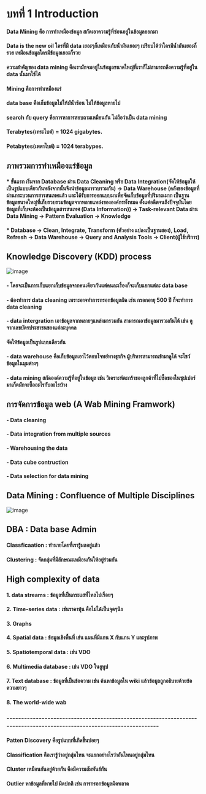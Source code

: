 # บทที่ 1 Introduction
#### Data Mining คือ การทำเหมืองข้อมูล สกัดเอาความรู้ที่ซ่อนอยู่ในข้อมูลออกมา
#### Data is the new oil ใครที่มี data เยอะๆก็เหมือนกับน้ำมันเยอะๆ เปรียบได้ว่าใครมีน้ำมันเยอะก็รวย เหมือนข้อมูลใครมีข้อมูลเยอะก็รวย
#### ความสำคัญของ data mining คือเรามักจมอยู่ในข้อมูลขนาดใหญ่ที่เราก็ไม่สามารถดึงความรู้ที่อยู่ใน data นั้นมาใช้ได้
#### Mining คือการทำเหมืองแร่
#### data base คือเก็บข้อมูลไม่ให้มัน้ำซ้อน ไม่ให้ข้อมูลหายไป
#### search กับ query คือการหาการสอบถามเหมือนกัน ไม่ถือว่าเป็น data mining
#### Terabytes(เทระไบต์) = 1024 gigabytes.
#### Petabytes(เพตาไบต์) = 1024 terabypes.
## ภาพรวมการทำเหมืองแร่ข้อมูล
#### * ขั้นแรก เริ่มจาก Database ผ่าน Data Cleaning หรือ Data Integration(จัดให้ข้อมูลให้เป็นรูปแบบเดียวกันหลังจากนั้นจึงนำข้อมูลมารวบรวมกัน) -> Data Warehouse (คลังของข้อมูลที่ผ่านกระบวนการสารสนเทศแล้ว และได้รับการออกแบบมาเพื่อจัดเก็บข้อมูลที่ปริมาณมาก เป็นฐานข้อมูลขนาดใหญ่ที่เก็บรวบรวมข้อมูลจากหลายแหล่งขององค์กรทั้งหมด ตั้งแต่อดีตจนถึงปัจจุบันโดยข้อมูลที่เก็บจะต้องเป็นข้อมูลสารสนเทศ (Data Information)) -> Task-relevant Data ผ่าน Data Mining -> Pattern Evaluation -> Knowledge
#### * Database -> Clean, Integrate, Transform (ตัวอย่าง แปลงเป็นฐานสอง), Load, Refresh -> Data Warehouse -> Query and Analysis Tools -> Client(ผู้ใช้บริการ)
## Knowledge Discovery (KDD) process
![image](https://imgur.com/rw4tq51.jpg)
#### - โดยจะเป็นการเก็บแยกเก็บข้อมูลจากคนเดียวกันแต่คนละเรื่องก็จะเก็บแยกแต่ละ data base
#### - ต้องทำการ data cleaning เพราะอาจทำการกรอกข้อมูลผิด เช่น กรอกอายุ 500 ปี ก็จะทำการ data cleaning
#### - data intergration เอาข้อมูลจากหลายๆแหล่งมารวมกัน สามารถเอาข้อมูลมารวมกันได้ เช่น ดูจากเลขบัตรประชาชนของแต่ละบุคคล
####   จัดให้ข้อมูลเป็นรูปแบบเดียวกัน
#### - data warehouse คือเก็บข้อมูลเอาไว้ตอบโจทย์ทางธุรกิจ ผู้บริหารสามารถเข้ามาดูได้ จะโชว์ข้อมูลในมุมต่างๆ
#### - data mining สกัดองค์ความรู้ที่อยู่ในข้อมูล เช่น วิเคราะห์ตะกร้าของลูกค้าที่ไปซื้อของในซุปเปอร์มาเก็ตมักจะซื้ออะไรกับอะไรบ้าง
## การจัดการข้อมูล web (A Wab Mining Framwork)
#### - Data cleaning
#### - Data integration from multiple sources
#### - Warehousing the data
#### - Data cube contruction
#### - Data selection for data mining
## Data Mining : Confluence of Multiple Disciplines
![image](https://imgur.com/OUPmxia.jpg)
## DBA : Data base Admin
#### Classficaation : ทำนายโดยที่เรารู้ผลอยู่แล้ว
#### Clustering : จัดกลุ่มที่มีลักษณะเหมือนกันให้อยู่ร่วมกัน
## High complexity of data
#### 1. data streams : ข้อมูลที่เป็นกระแสที่ไหลไปเรื่อยๆ
#### 2. Time-series data : เช่นราคาหุ้น คือไม่ได้เป็นจุดๆนึง
#### 3. Graphs
#### 4. Spatial data : ข้อมูลเชิงพื้นที่ เช่น แผนที่มีแกน X กับแกน Y และรูปภาพ
#### 5. Spatiotemporal data : เช่น VDO
#### 6. Multimedia database : เช่น VDO ในยูทูป
#### 7. Text database : ข้อมูลที่เป็นข้อความ เช่น ค้นหาข้อมูลใน wiki แล้วข้อมูลถูกอธิบายด้วยข้อความยาวๆ
#### 8. The world-wide wab
### ---------------------------------------------------------------------------------------------------------------------
#### Patten Discovery คือรูปแบบที่เกิดขึ้นบ่อยๆ
#### Classification คือเรารู้ว่าอยู่กลุ่มไหน จะแยกอย่างไรว่าอันไหนอยู่กลุ่มไหน
#### Cluster เหมือนกันอยู่ด้วยกัน คือมีความสัมพันธ์กัน
#### Outlier หาข้อมูลที่หายไป ผิดปกติ เช่น การกรอกข้อมูลผิดพลาด
